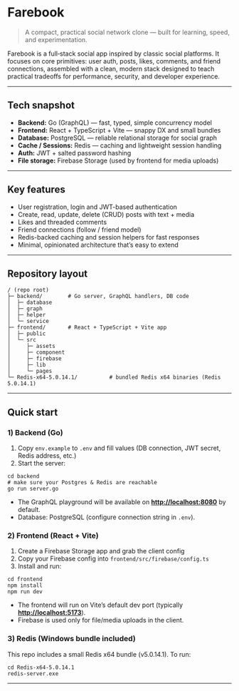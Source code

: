 # Farebook

> A compact, practical social network clone — built for learning, speed, and experimentation.

Farebook is a full‑stack social app inspired by classic social platforms. It focuses on core primitives: user auth, posts, likes, comments, and friend connections, assembled with a clean, modern stack designed to teach practical tradeoffs for performance, security, and developer experience.

---

## Tech snapshot

* **Backend:** Go (GraphQL) — fast, typed, simple concurrency model
* **Frontend:** React + TypeScript + Vite — snappy DX and small bundles
* **Database:** PostgreSQL — reliable relational storage for social graph
* **Cache / Sessions:** Redis — caching and lightweight session handling
* **Auth:** JWT + salted password hashing
* **File storage:** Firebase Storage (used by frontend for media uploads)

---

## Key features

* User registration, login and JWT-based authentication
* Create, read, update, delete (CRUD) posts with text + media
* Likes and threaded comments
* Friend connections (follow / friend model)
* Redis-backed caching and session helpers for fast responses
* Minimal, opinionated architecture that’s easy to extend

---

## Repository layout

```
/ (repo root)
├─ backend/        # Go server, GraphQL handlers, DB code
│  ├─ database
│  ├─ graph
│  ├─ helper
│  └─ service
├─ frontend/       # React + TypeScript + Vite app
│  ├─ public
│  └─ src
│     ├─ assets
│     ├─ component
│     ├─ firebase
│     ├─ lib
│     └─ pages
└─ Redis-x64-5.0.14.1/          # bundled Redis x64 binaries (Redis 5.0.14.1)
```

---

## Quick start

### 1) Backend (Go)

1. Copy `env.example` to `.env` and fill values (DB connection, JWT secret, Redis address, etc.)
2. Start the server:

```
cd backend
# make sure your Postgres & Redis are reachable
go run server.go
```

* The GraphQL playground will be available on **[http://localhost:8080](http://localhost:8080)** by default.
* Database: PostgreSQL (configure connection string in `.env`).

### 2) Frontend (React + Vite)

1. Create a Firebase Storage app and grab the client config
2. Copy your Firebase config into `frontend/src/firebase/config.ts`
3. Install and run:

```
cd frontend
npm install
npm run dev
```

* The frontend will run on Vite’s default dev port (typically **[http://localhost:5173](http://localhost:5173)**).
* Firebase is used only for file/media uploads in the client.

### 3) Redis (Windows bundle included)

This repo includes a small Redis x64 bundle (v5.0.14.1). To run:

```
cd Redis-x64-5.0.14.1
redis-server.exe
```

---
